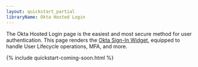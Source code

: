 ```yaml
---
layout: quickstart_partial
libraryName: Okta Hosted Login
---
```


The Okta Hosted Login page is the easiest and most secure method for user authentication. This page renders the [Okta Sign-In Widget](/code/javascript/okta_sign-in_widget.html), equipped to handle User Lifecycle operations, MFA, and more.


{% include quickstart-coming-soon.html %}